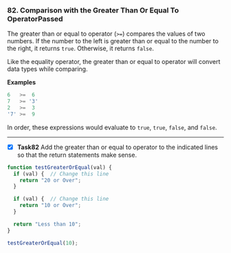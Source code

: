 ### 82. Comparison with the Greater Than Or Equal To OperatorPassed
The greater than or equal to operator (`>=`) compares the values of two numbers. If the number to the left is greater than or equal to the number to the right, it returns `true`. Otherwise, it returns `false`.

Like the equality operator, the greater than or equal to operator will convert data types while comparing.

**Examples** 
```js
6   >=  6
7   >= '3'
2   >=  3
'7' >=  9
```
In order, these expressions would evaluate to `true`, `true`, `false`, and `false`.
******
- [x] **Task82**
  Add the greater than or equal to operator to the indicated lines so that the return statements make sense.


```js
function testGreaterOrEqual(val) {
  if (val) {  // Change this line
    return "20 or Over";
  }

  if (val) {  // Change this line
    return "10 or Over";
  }

  return "Less than 10";
}

testGreaterOrEqual(10);
```
